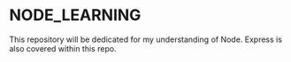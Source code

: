 # NODE_LEARNING

This repository will be dedicated for my understanding of  Node. 
Express is also covered within this repo. 
